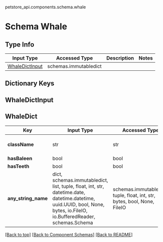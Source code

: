 petstore_api.components.schema.whale
# Schema Whale

## Type Info
Input Type | Accessed Type | Description | Notes
------------ | ------------- | ------------- | -------------
[WhaleDictInput](#whaledictinput) | schemas.immutabledict |  |

## Dictionary Keys
## WhaleDictInput
## WhaleDict

Key | Input Type | Accessed Type | Description | Notes
------------ | ------------- | ------------- | ------------- | -------------
**className** | str | str |  | must be one of ["whale"]
**hasBaleen** | bool | bool |  | [optional]
**hasTeeth** | bool | bool |  | [optional]
**any_string_name** | dict, schemas.immutabledict, list, tuple, float, int, str, datetime.date, datetime.datetime, uuid.UUID, bool, None, bytes, io.FileIO, io.BufferedReader, schemas.Schema | schemas.immutabledict, tuple, float, int, str, bytes, bool, None, FileIO | any string name can be used but the value must be the correct type | [optional]

[[Back to top]](#top) [[Back to Component Schemas]](../../../README.md#Component-Schemas) [[Back to README]](../../../README.md)
